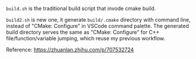
`build.sh` is the traditional build script that invode cmake build.

`build2.sh` is new one, it generate `build/.cmake` directory with command line, instead of "CMake: Configure" in VSCode command palette. The generated build directory serves the same as "CMake: Configure" for C++ file/function/variable jumping, which reuse my previous workflow.

Reference: https://zhuanlan.zhihu.com/p/707532724
